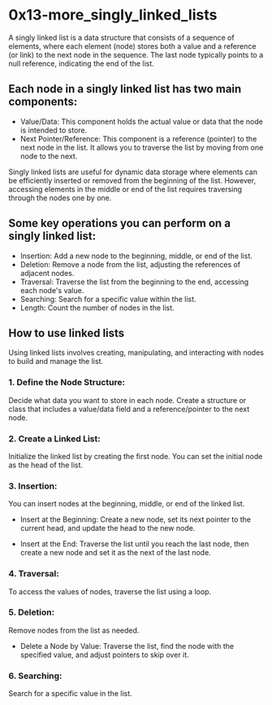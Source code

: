 # 0x13-more_singly_linked_lists

A singly linked list is a data structure that consists of a sequence of elements, where each element (node) stores both a value and a reference (or link) to the next node in the sequence. The last node typically points to a null reference, indicating the end of the list.

## Each node in a singly linked list has two main components:

- Value/Data: This component holds the actual value or data that the node is intended to store.
- Next Pointer/Reference: This component is a reference (pointer) to the next node in the list. It allows you to traverse the list by moving from one node to the next.

Singly linked lists are useful for dynamic data storage where elements can be efficiently inserted or removed from the beginning of the list. However, accessing elements in the middle or end of the list requires traversing through the nodes one by one.

## Some key operations you can perform on a singly linked list:

- Insertion: Add a new node to the beginning, middle, or end of the list.
- Deletion: Remove a node from the list, adjusting the references of adjacent nodes.
- Traversal: Traverse the list from the beginning to the end, accessing each node's value.
- Searching: Search for a specific value within the list.
- Length: Count the number of nodes in the list.

## How to use linked lists
Using linked lists involves creating, manipulating, and interacting with nodes to build and manage the list.

### 1. Define the Node Structure:
Decide what data you want to store in each node. Create a structure or class that includes a value/data field and a reference/pointer to the next node.

### 2. Create a Linked List:
Initialize the linked list by creating the first node. You can set the initial node as the head of the list.

### 3. Insertion:
You can insert nodes at the beginning, middle, or end of the linked list.

- Insert at the Beginning:
Create a new node, set its next pointer to the current head, and update the head to the new node.

- Insert at the End:
Traverse the list until you reach the last node, then create a new node and set it as the next of the last node.

### 4. Traversal:
To access the values of nodes, traverse the list using a loop.

### 5. Deletion:
Remove nodes from the list as needed.
- Delete a Node by Value:
Traverse the list, find the node with the specified value, and adjust pointers to skip over it.

### 6. Searching:
Search for a specific value in the list.
